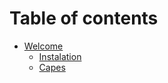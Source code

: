 # Table of contents

* [Welcome](README.md)
  * [Instalation](readme/instalation.md)
  * [Capes](gitbook-main/capes.md)
